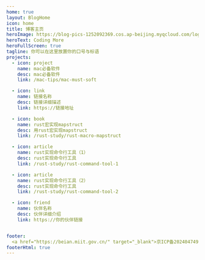 ```yaml
---
home: true
layout: BlogHome
icon: home
title: 博客主页
heroImage: https://blog-pics-1252092369.cos.ap-beijing.myqcloud.com/logo-blog%20(1).svg
heroText: Coding More
heroFullScreen: true
tagline: 你可以在这里放置你的口号与标语
projects:
  - icon: project
    name: mac必备软件
    desc: mac必备软件
    link: /mac-tips/mac-must-soft

  - icon: link
    name: 链接名称
    desc: 链接详细描述
    link: https://链接地址

  - icon: book
    name: rust宏实现mapstruct
    desc: 用rust宏实现mapstruct
    link: /rust-study/rust-macro-mapstruct

  - icon: article
    name: rust实现命令行工具（1）
    desc: rust实现命令行工具
    link: /rust-study/rust-command-tool-1

  - icon: article
    name: rust实现命令行工具（2）
    desc: rust实现命令行工具
    link: /rust-study/rust-command-tool-2

  - icon: friend
    name: 伙伴名称
    desc: 伙伴详细介绍
    link: https://你的伙伴链接


footer: 
  <a href="https://beian.miit.gov.cn/" target="_blank">京ICP备2024047495号-1</a> 
footerHtml: true
---
```


